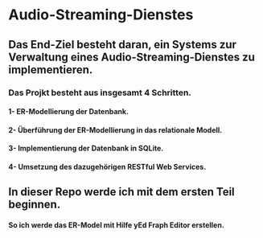 # Audio-Streaming-Dienstes
## Das End-Ziel besteht daran,  ein Systems zur Verwaltung eines Audio-Streaming-Dienstes zu implementieren.

### Das Projkt besteht aus insgesamt 4 Schritten.
#### 1- ER-Modellierung der Datenbank.
#### 2- Überführung der ER-Modellierung in das relationale Modell.
#### 3- Implementierung der Datenbank in SQLite.
#### 4- Umsetzung des dazugehörigen RESTful Web Services.

## In dieser Repo werde ich mit dem ersten Teil beginnen. 
#### So ich werde das ER-Model mit Hilfe yEd Fraph Editor erstellen.
